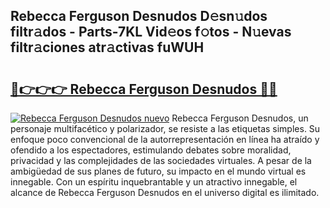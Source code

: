 ## Rebecca Ferguson Desnudos D𝚎sn𝚞dos filtr𝚊dos - Parts-7KL Vid𝚎os f𝚘tos - N𝚞evas filtr𝚊ciones atr𝚊ctivas fuWUH

# <h2><a href="http://mbaiio.tromn.icu/?c=Rebecca+Ferguson+Desnudos">🔗👉👉👉 Rebecca Ferguson Desnudos 🔗🔗</a></h2>

[![Rebecca Ferguson Desnudos nuevo](https://i.imgur.com/pEAQMta.gif)](http://mbaiio.tromn.icu/?c=Rebecca+Ferguson+Desnudos)
Rebecca Ferguson Desnudos, un personaje multifacético y polarizador, se resiste a las etiquetas simples. Su enfoque poco convencional de la autorrepresentación en línea ha atraído y ofendido a los espectadores, estimulando debates sobre moralidad, privacidad y las complejidades de las sociedades virtuales. A pesar de la ambigüedad de sus planes de futuro, su impacto en el mundo virtual es innegable. Con un espíritu inquebrantable y un atractivo innegable, el alcance de Rebecca Ferguson Desnudos en el universo digital es ilimitado.
